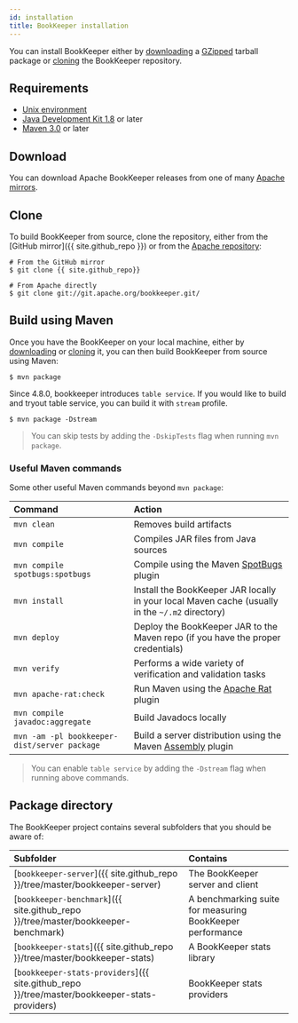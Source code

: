 ```yaml
---
id: installation
title: BookKeeper installation
---
```


You can install BookKeeper either by [downloading](#download) a [GZipped](http://www.gzip.org/) tarball package or [cloning](#clone) the BookKeeper repository.

## Requirements

* [Unix environment](http://www.opengroup.org/unix)
* [Java Development Kit 1.8](http://www.oracle.com/technetwork/java/javase/downloads/index.html) or later
* [Maven 3.0](https://maven.apache.org/install.html) or later

## Download

You can download Apache BookKeeper releases from one of many [Apache mirrors](http://www.apache.org/dyn/closer.cgi/bookkeeper).

## Clone

To build BookKeeper from source, clone the repository, either from the [GitHub mirror]({{ site.github_repo }}) or from the [Apache repository](http://git.apache.org/bookkeeper.git/):

```shell
# From the GitHub mirror
$ git clone {{ site.github_repo}}

# From Apache directly
$ git clone git://git.apache.org/bookkeeper.git/
```

## Build using Maven

Once you have the BookKeeper on your local machine, either by [downloading](#download) or [cloning](#clone) it, you can then build BookKeeper from source using Maven:

```shell
$ mvn package
```

Since 4.8.0, bookkeeper introduces `table service`. If you would like to build and tryout table service, you can build it with `stream` profile.

```shell
$ mvn package -Dstream
```

> You can skip tests by adding the `-DskipTests` flag when running `mvn package`.

### Useful Maven commands

Some other useful Maven commands beyond `mvn package`:

Command | Action
:-------|:------
`mvn clean` | Removes build artifacts
`mvn compile` | Compiles JAR files from Java sources
`mvn compile spotbugs:spotbugs` | Compile using the Maven [SpotBugs](https://github.com/spotbugs/spotbugs-maven-plugin) plugin
`mvn install` | Install the BookKeeper JAR locally in your local Maven cache (usually in the `~/.m2` directory)
`mvn deploy` | Deploy the BookKeeper JAR to the Maven repo (if you have the proper credentials)
`mvn verify` | Performs a wide variety of verification and validation tasks
`mvn apache-rat:check` | Run Maven using the [Apache Rat](http://creadur.apache.org/rat/apache-rat-plugin/) plugin
`mvn compile javadoc:aggregate` | Build Javadocs locally
`mvn -am -pl bookkeeper-dist/server package` | Build a server distribution using the Maven [Assembly](http://maven.apache.org/plugins/maven-assembly-plugin/) plugin

> You can enable `table service` by adding the `-Dstream` flag when running above commands.

## Package directory

The BookKeeper project contains several subfolders that you should be aware of:

Subfolder | Contains
:---------|:--------
[`bookkeeper-server`]({{ site.github_repo }}/tree/master/bookkeeper-server) | The BookKeeper server and client
[`bookkeeper-benchmark`]({{ site.github_repo }}/tree/master/bookkeeper-benchmark) | A benchmarking suite for measuring BookKeeper performance
[`bookkeeper-stats`]({{ site.github_repo }}/tree/master/bookkeeper-stats) | A BookKeeper stats library
[`bookkeeper-stats-providers`]({{ site.github_repo }}/tree/master/bookkeeper-stats-providers) | BookKeeper stats providers
